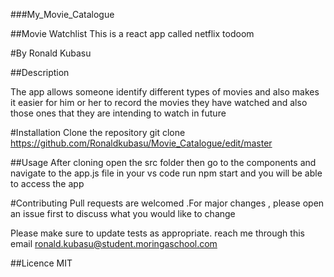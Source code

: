 ###My_Movie_Catalogue

##Movie Watchlist
This is a react app called netflix todoom

#By Ronald Kubasu

##Description

The app allows someone identify different types of movies and also makes it easier for him or her to record the movies they have watched and also those ones that they are intending to watch in future

#Installation
Clone the repository
git clone https://github.com/Ronaldkubasu/Movie_Catalogue/edit/master

##Usage
After cloning open the src folder then go to the components and navigate to the app.js file in your vs code run npm start and you will be able to access the app

#Contributing
Pull requests are welcomed .For major changes , please open an issue first to discuss what you would like to change

Please make sure to update tests as appropriate. reach me through this email
ronald.kubasu@student.moringaschool.com

##Licence
MIT
